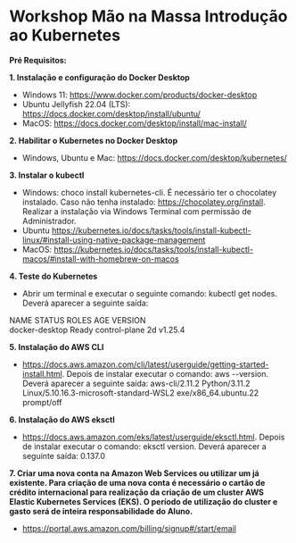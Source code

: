 # Workshop Mão na Massa Introdução ao Kubernetes

**Pré Requisitos:**

**1. Instalação e configuração do Docker Desktop**
- Windows 11: https://www.docker.com/products/docker-desktop
- Ubuntu Jellyfish 22.04 (LTS): https://docs.docker.com/desktop/install/ubuntu/
- MacOS: https://docs.docker.com/desktop/install/mac-install/

**2. Habilitar o Kubernetes no Docker Desktop**
- Windows, Ubuntu e Mac: https://docs.docker.com/desktop/kubernetes/

**3. Instalar o kubectl**
- Windows: choco install kubernetes-cli. É necessário ter o chocolatey instalado. Caso não tenha instalado: https://chocolatey.org/install. Realizar a instalação via Windows Terminal com permissão de Administrador. 
- Ubuntu https://kubernetes.io/docs/tasks/tools/install-kubectl-linux/#install-using-native-package-management
- MacOS: https://kubernetes.io/docs/tasks/tools/install-kubectl-macos/#install-with-homebrew-on-macos

**4. Teste do Kubernetes**
- Abrir um terminal e executar o seguinte comando: kubectl get nodes. Deverá aparecer a seguinte saída:

NAME             STATUS   ROLES           AGE   VERSION\
docker-desktop   Ready    control-plane   2d    v1.25.4

**5. Instalação do AWS CLI**
- https://docs.aws.amazon.com/cli/latest/userguide/getting-started-install.html. Depois de instalar executar o comando: aws --version. Deverá aparecer a seguinte saída: 
aws-cli/2.11.2 Python/3.11.2 Linux/5.10.16.3-microsoft-standard-WSL2 exe/x86_64.ubuntu.22 prompt/off

**6. Instalação do AWS eksctl**
- https://docs.aws.amazon.com/eks/latest/userguide/eksctl.html. Depois de instalar executar o comando: eksctl version. Deverá aparecer a seguinte saída:
0.137.0

**7. Criar uma nova conta na Amazon Web Services ou utilizar um já existente. Para criação de uma nova conta é necessário o cartão de crédito internacional para realização da criação de um cluster AWS Elastic Kubernetes Services (EKS). O período de utilização do cluster e gasto será de inteira responsabilidade do Aluno.**
- https://portal.aws.amazon.com/billing/signup#/start/email
